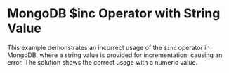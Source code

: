 # MongoDB $inc Operator with String Value
This example demonstrates an incorrect usage of the `$inc` operator in MongoDB, where a string value is provided for incrementation, causing an error. The solution shows the correct usage with a numeric value.